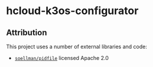 # hcloud-k3os-configurator

## Attribution

This project uses a number of external libraries and code:

- [`soellman/pidfile`](https://github.com/soellman/pidfile) licensed Apache 2.0